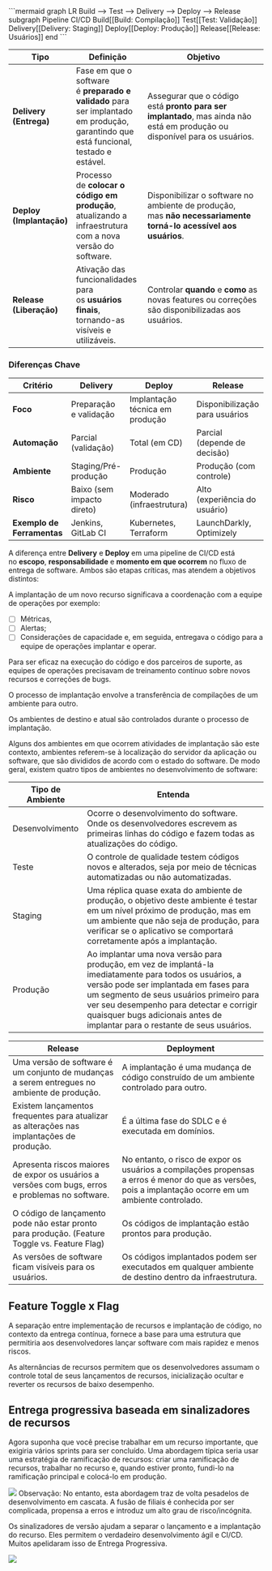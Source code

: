 
<div class="center-table" markdown>
```mermaid
graph LR
  Build --> Test --> Delivery --> Deploy --> Release
  subgraph Pipeline CI/CD
    Build[[Build: Compilação]]
    Test[[Test: Validação]]
    Delivery[[Delivery: Staging]]
    Deploy[[Deploy: Produção]]
    Release[[Release: Usuários]]
  end
```
</div>

| Tipo                     | Definição                                                                                                                            | Objetivo                                                                                                                   |
| ------------------------ | ------------------------------------------------------------------------------------------------------------------------------------ | -------------------------------------------------------------------------------------------------------------------------- |
| **Delivery (Entrega)**   | Fase em que o software é **preparado e validado** para ser implantado em produção, garantindo que está funcional, testado e estável. | Assegurar que o código está **pronto para ser implantado**, mas ainda não está em produção ou disponível para os usuários. |
| **Deploy (Implantação)** | Processo de **colocar o código em produção**, atualizando a infraestrutura com a nova versão do software.                            | Disponibilizar o software no ambiente de produção, mas **não necessariamente torná-lo acessível aos usuários**.            |
| **Release (Liberação)**  | Ativação das funcionalidades para os **usuários finais**, tornando-as visíveis e utilizáveis.                                        | Controlar **quando** e **como** as novas features ou correções são disponibilizadas aos usuários.                          |
### **Diferenças Chave**

| Critério                   | **Delivery**               | **Deploy**                      | **Release**                    |
| -------------------------- | -------------------------- | ------------------------------- | ------------------------------ |
| **Foco**                   | Preparação e validação     | Implantação técnica em produção | Disponibilização para usuários |
| **Automação**              | Parcial (validação)        | Total (em CD)                   | Parcial (depende de decisão)   |
| **Ambiente**               | Staging/Pré-produção       | Produção                        | Produção (com controle)        |
| **Risco**                  | Baixo (sem impacto direto) | Moderado (infraestrutura)       | Alto (experiência do usuário)  |
| **Exemplo de Ferramentas** | Jenkins, GitLab CI         | Kubernetes, Terraform           | LaunchDarkly, Optimizely       |

A diferença entre **Delivery** e **Deploy** em uma pipeline de CI/CD está no **escopo**, **responsabilidade** e **momento em que ocorrem** no fluxo de entrega de software. Ambos são etapas críticas, mas atendem a objetivos distintos:

A implantação de um novo recurso significava a coordenação com a equipe de operações por exemplo:
- [ ] Métricas,
- [ ] Alertas;
- [ ] Considerações de capacidade e, em seguida, entregava o código para a equipe de operações implantar e operar.

Para ser eficaz na execução do código e dos parceiros de suporte, as equipes de operações precisavam de treinamento contínuo sobre novos recursos e correções de bugs.

O processo de implantação envolve a transferência de compilações de um ambiente para outro.

Os ambientes de destino e atual são controlados durante o processo de implantação.

Alguns dos ambientes em que ocorrem atividades de implantação são este contexto, ambientes referem-se à localização do servidor da aplicação ou software, que são divididos de acordo com o estado do software. De modo geral, existem quatro tipos de ambientes no desenvolvimento de software:

| Tipo de Ambiente | Entenda                                                                                                                                                                                                                                                                                                                  |
| ---------------- | ------------------------------------------------------------------------------------------------------------------------------------------------------------------------------------------------------------------------------------------------------------------------------------------------------------------------ |
| Desenvolvimento  | Ocorre o desenvolvimento do software. Onde os desenvolvedores escrevem as primeiras linhas do código e fazem todas as atualizações do código.                                                                                                                                                                            |
| Teste            | O controle de qualidade testem códigos novos e alterados, seja por meio de técnicas automatizadas ou não automatizadas.                                                                                                                                                                                                  |
| Staging          | Uma réplica quase exata do ambiente de produção, o objetivo deste ambiente é testar em um nível próximo de produção, mas em um ambiente que não seja de produção, para verificar se o aplicativo se comportará corretamente após a implantação.                                                                          |
| Produção         | Ao implantar uma nova versão para produção, em vez de implantá-la imediatamente para todos os usuários, a versão pode ser implantada em fases para um segmento de seus usuários primeiro para ver seu desempenho para detectar e corrigir quaisquer bugs adicionais antes de implantar para o restante de seus usuários. |

| Release                                                                                          | Deployment                                                                                                                                               |
| ------------------------------------------------------------------------------------------------ | -------------------------------------------------------------------------------------------------------------------------------------------------------- |
| Uma versão de software é um conjunto de mudanças a serem entregues no ambiente de produção.      | A implantação é uma mudança de código construído de um ambiente controlado para outro.                                                                   |
| Existem lançamentos frequentes para atualizar as alterações nas implantações de produção.        | É a última fase do SDLC e é executada em domínios.                                                                                                       |
| Apresenta riscos maiores de expor os usuários a versões com bugs, erros e problemas no software. | No entanto, o risco de expor os usuários a compilações propensas a erros é menor do que as versões, pois a implantação ocorre em um ambiente controlado. |
| O código de lançamento pode não estar pronto para produção. (Feature Toggle vs. Feature Flag)    | Os códigos de implantação estão prontos para produção.                                                                                                   |
| As versões de software ficam visíveis para os usuários.                                          | Os códigos implantados podem ser executados em qualquer ambiente de destino dentro da infraestrutura.                                                    |

## Feature Toggle x Flag
A separação entre implementação de recursos e implantação de código, no contexto da entrega contínua, fornece a base para uma estrutura que permitiria aos desenvolvedores lançar software com mais rapidez e menos riscos.

As alternâncias de recursos permitem que os desenvolvedores assumam o controle total de seus lançamentos de recursos, inicialização ocultar e reverter os recursos de baixo desempenho.

## Entrega progressiva baseada em sinalizadores de recursos
Agora suponha que você precise trabalhar em um recurso importante, que exigiria vários sprints para ser concluído. Uma abordagem típica seria usar uma estratégia de ramificação de recursos: criar uma ramificação de recursos, trabalhar no recurso e, quando estiver pronto, fundi-lo na ramificação principal e colocá-lo em produção.

![](../img/featurebranching.png)
Observação:  No entanto, esta abordagem traz de volta pesadelos de desenvolvimento em cascata. A fusão de filiais é conhecida por ser complicada, propensa a erros e introduz um alto grau de risco/incógnita.

Os sinalizadores de versão ajudam a separar o lançamento e a implantação do recurso. Eles permitem o verdadeiro desenvolvimento ágil e CI/CD. Muitos apelidaram isso de Entrega Progressiva.

![](../img/featureflagprogressivedelivery.png)
